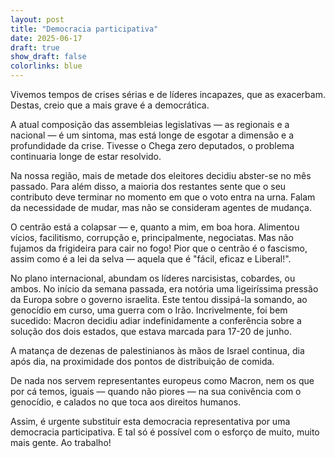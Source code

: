 ```yaml
---
layout: post
title: "Democracia participativa"
date: 2025-06-17
draft: true
show_draft: false
colorlinks: blue
---
```

Vivemos tempos de crises sérias e de líderes incapazes, que as exacerbam. Destas, creio que a mais grave é a democrática.

A atual composição das assembleias legislativas — as regionais e a nacional — é um sintoma, mas está longe de esgotar a dimensão e a profundidade da crise. Tivesse o Chega zero deputados, o problema continuaria longe de estar resolvido.

Na nossa região, mais de metade dos eleitores decidiu abster-se no mês passado. Para além disso, a maioria dos restantes sente que o seu contributo deve terminar no momento em que o voto entra na urna. Falam da necessidade de mudar, mas não se consideram agentes de mudança.

O centrão está a colapsar — e, quanto a mim, em boa hora. Alimentou vícios, facilitismo, corrupção e, principalmente, negociatas. Mas não fujamos da frigideira para cair no fogo! Pior que o centrão é o fascismo, assim como é a lei da selva — aquela que é "fácil, eficaz e Liberal!".

No plano internacional, abundam os líderes narcisistas, cobardes, ou ambos. No início da semana passada, era notória uma ligeiríssima pressão da Europa sobre o governo israelita. Este tentou dissipá-la somando, ao genocídio em curso, uma guerra com o Irão. Incrivelmente, foi bem sucedido: Macron decidiu adiar indefinidamente a conferência sobre a solução dos dois estados, que estava marcada para 17-20 de junho.

A matança de dezenas de palestinianos às mãos de Israel continua, dia após dia, na proximidade dos pontos de distribuição de comida.

De nada nos servem representantes europeus como Macron, nem os que por cá temos, iguais — quando não piores — na sua conivência com o genocídio, e calados no que toca aos direitos humanos.

Assim, é urgente substituir esta democracia representativa por uma democracia participativa. E tal só é possível com o esforço de muito, muito mais gente. Ao trabalho!